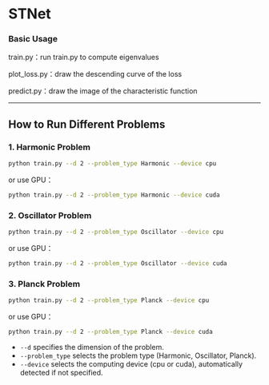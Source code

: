# STNet

### Basic Usage

train.py：run train.py to compute eigenvalues

plot_loss.py：draw the descending curve of the loss

predict.py：draw the image of the characteristic function

---

## How to Run Different Problems

### 1. Harmonic Problem
```bash
python train.py --d 2 --problem_type Harmonic --device cpu
```
or use GPU：
```bash
python train.py --d 2 --problem_type Harmonic --device cuda
```

### 2. Oscillator Problem
```bash
python train.py --d 2 --problem_type Oscillator --device cpu
```
or use GPU：
```bash
python train.py --d 2 --problem_type Oscillator --device cuda
```

### 3. Planck Problem
```bash
python train.py --d 2 --problem_type Planck --device cpu
```
or use GPU：
```bash
python train.py --d 2 --problem_type Planck --device cuda
```

- `--d` specifies the dimension of the problem.
- `--problem_type` selects the problem type (Harmonic, Oscillator, Planck).
- `--device` selects the computing device (cpu or cuda), automatically detected if not specified.

